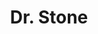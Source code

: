 ---
layout: lecteur.njk
tags : stone

title : Dr. Stone
episode : 2
saison : 2
iframe : https://dood.so/e/579jsoprk75x

cc :  VostFr
---
